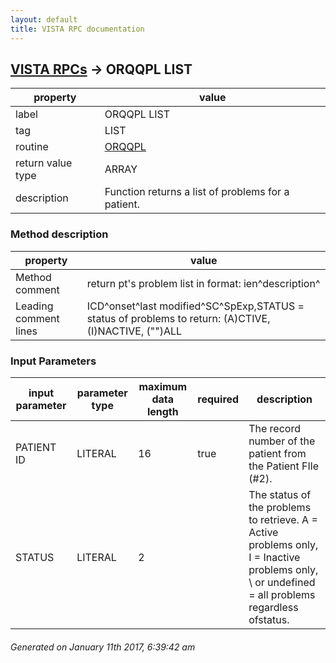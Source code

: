 ```yaml
---
layout: default
title: VISTA RPC documentation
---
```




## [VISTA RPCs](TableOfContent.md) &#8594; ORQQPL LIST 

 property | value 
--- | --- 
 label | ORQQPL LIST
 tag | LIST
 routine | [ORQQPL](http://code.osehra.org/dox/Routine_ORQQPL_source.html)
 return value type | ARRAY
 description | Function returns a list of problems for a patient.


### Method description

 property | value 
--- | --- 
 Method comment | return pt's problem list in format: ien^description^
 Leading comment lines | ICD^onset^last modified^SC^SpExp,STATUS = status of problems to return: (A)CTIVE, (I)NACTIVE, ("")ALL

### Input Parameters

| input parameter | parameter type | maximum data length | required | description | 
| --- | --- | --- | --- | --- | 
| PATIENT ID | LITERAL | 16 | true | The record number of the patient from the Patient FIle (#2). | 
| STATUS | LITERAL | 2 |  | The status of the problems to retrieve. A = Active problems only, I = Inactive problems only, \\ or undefined = all problems regardless ofstatus. | 




 ###### Generated on January 11th 2017, 6:39:42 am